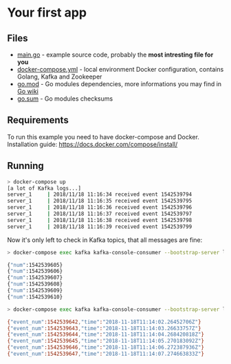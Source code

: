 # Your first app

## Files

- [main.go](main.go) - example source code, probably the **most intresting file for you**
- [docker-compose.yml](docker-compose.yml) - local environment Docker configuration, contains Golang, Kafka and Zookeeper
- [go.mod](go.mod) - Go modules dependencies, more informations you may find  in [Go wiki](https://github.com/golang/go/wiki/Modules)
- [go.sum](go.sum) - Go modules checksums

## Requirements

To run this example you need to have docker-compose and Docker. Installation guide: https://docs.docker.com/compose/install/

## Running

```bash
> docker-compose up
[a lot of Kafka logs...]
server_1     | 2018/11/18 11:16:34 received event 1542539794
server_1     | 2018/11/18 11:16:35 received event 1542539795
server_1     | 2018/11/18 11:16:36 received event 1542539796
server_1     | 2018/11/18 11:16:37 received event 1542539797
server_1     | 2018/11/18 11:16:38 received event 1542539798
server_1     | 2018/11/18 11:16:39 received event 1542539799
```

Now it's only left to check in Kafka topics, that all messages are fine:


```bash
> docker-compose exec kafka kafka-console-consumer --bootstrap-server localhost:9092 --topic deadly-easy-topic

{"num":1542539605}
{"num":1542539606}
{"num":1542539607}
{"num":1542539608}
{"num":1542539609}
{"num":1542539610}
```

```bash
> docker-compose exec kafka kafka-console-consumer --bootstrap-server localhost:9092 --topic deadly-easy-topic_processed

{"event_num":1542539642,"time":"2018-11-18T11:14:02.26452706Z"}
{"event_num":1542539643,"time":"2018-11-18T11:14:03.26633757Z"}
{"event_num":1542539644,"time":"2018-11-18T11:14:04.268420818Z"}
{"event_num":1542539645,"time":"2018-11-18T11:14:05.270183092Z"}
{"event_num":1542539646,"time":"2018-11-18T11:14:06.272387936Z"}
{"event_num":1542539647,"time":"2018-11-18T11:14:07.274663833Z"}
